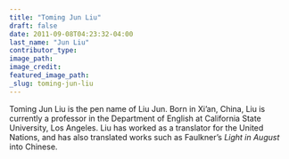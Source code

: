 ```yaml
---
title: "Toming Jun Liu"
draft: false
date: 2011-09-08T04:23:32-04:00
last_name: "Jun Liu"
contributor_type:
image_path:
image_credit:
featured_image_path:
_slug: toming-jun-liu
---
```


Toming Jun Liu is the pen name of Liu Jun. Born in Xi’an, China, Liu is currently a professor in the Department of English at California State University, Los Angeles. Liu has worked as a translator for the United Nations, and has also translated works such as Faulkner’s _Light in August_ into Chinese.

